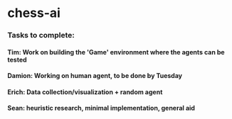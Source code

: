 # chess-ai

### Tasks to complete:

#### Tim: Work on building the 'Game' environment where the agents can be tested
#### Damion: Working on human agent, to be done by Tuesday
#### Erich: Data collection/visualization + random agent
#### Sean: heuristic research, minimal implementation, general aid
